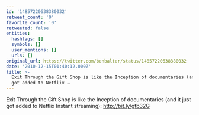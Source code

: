 ```yaml
---
id: '14857220638380032'
retweet_count: '0'
favorite_count: '0'
retweeted: false
entities:
  hashtags: []
  symbols: []
  user_mentions: []
  urls: []
original_url: https://twitter.com/benbalter/status/14857220638380032
date: '2010-12-15T01:40:12.000Z'
title: >-
  Exit Through the Gift Shop is like the Inception of documentaries (and it just
  got added to Netflix …
---
```


Exit Through the Gift Shop is like the Inception of documentaries (and it just got added to Netflix Instant streaming): http://bit.ly/gtb32G